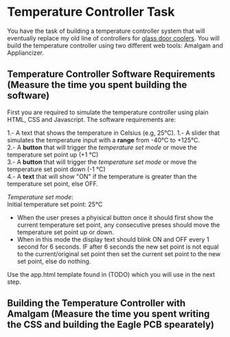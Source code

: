 # Temperature Controller Task
You have the task of building a temperature controller system that will eventually replace my old line of controllers for [glass door coolers](https://tor-rey-refrigeration.com/glass-door-coolers/). You will build the temperature controller using two different web tools: Amalgam and Appliancizer. 

## Temperature Controller Software Requirements (Measure the time you spent building the software)
First you are required to simulate the temperature controller using plain HTML, CSS and Javascript. The software requirements are:

1.- A text that shows the temperature in Celsius (e.g, 25°C).
1.- A slider that simulates the temperature input with a __range__ from -40°C to +125°C.    
2.- A __button__ that will trigger the _temperature set mode_ or move the temperature set point up (+1 °C)    
3.- A __button__ that will trigger the _temperature set mode_ or move the temperature set point down (-1 °C)   
4.- A __text__ that will show "ON" if the temperature is greater than the temperature set point, else OFF.    

_Temperature set mode_:   
Initial temperature set point: 25°C
- When the user preses a phyisical button once it should first show the current temperature set point, any consecutive preses should move the temperature set point up or down. 
- When in this mode the display text should blink ON and OFF every 1 second for 6 seconds. IF after 6 seconds the new set point is not equal to the current/original set point then set the current set point to the new set point, else do nothing. 

Use the app.html template found in (TODO) which you will use in the next step. 

## Building the Temperature Controller with Amalgam (Measure the time you spent writing the CSS and building the Eagle PCB spearately)




 



